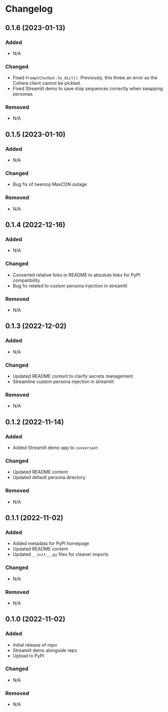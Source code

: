 # Changelog

## 0.1.6 (2023-01-13)

### Added
- N/A

### Changed
- Fixed `PromptChatbot.to_dict()`. Previously, this threw an error as the Cohere client cannot be pickled.
- Fixed Streamlit demo to save stop sequences correctly when swapping personas.

### Removed
- N/A

## 0.1.5 (2023-01-10)

### Added
- N/A

### Changed
- Bug fix of twemoji MaxCDN outage

### Removed
- N/A

## 0.1.4 (2022-12-16)

### Added
- N/A

### Changed
- Converted relative links in README to absolute links for PyPI compatibility
- Bug fix related to custom persona injection in streamlit

### Removed
- N/A

## 0.1.3 (2022-12-02)

### Added
- N/A

### Changed
- Updated README content to clarify secrets management
- Streamline custom persona injection in streamlit

### Removed
- N/A

## 0.1.2 (2022-11-14)

### Added
- Added Streamlit demo app to `conversant`

### Changed
- Updated README content
- Updated default persona directory 

### Removed
- N/A

## 0.1.1 (2022-11-02)

### Added
- Added metadata for PyPI homepage
- Updated README content
- Updated `__init__.py` files for cleaner imports

### Changed
- N/A

### Removed
- N/A
## 0.1.0 (2022-11-02)

### Added
- Initial release of repo
- Streamlit demo alongside repo
- Upload to PyPI

### Changed
- N/A

### Removed
- N/A